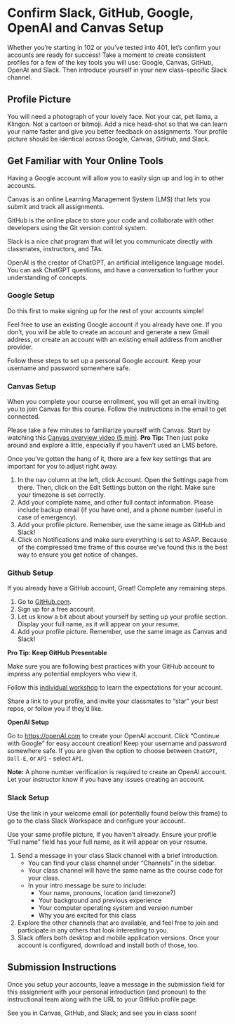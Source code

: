 # Confirm Slack, GitHub, Google, OpenAI and Canvas Setup

Whether you’re starting in 102 or you’ve tested into 401, let’s confirm your accounts are ready for success! Take a moment to create consistent profiles for a few of the key tools you will use: Google, Canvas, GitHub, OpenAI and Slack. Then introduce yourself in your new class-specific Slack channel.

## Profile Picture

You will need a photograph of your lovely face. Not your cat, pet llama, a Klingon. Not a cartoon or bitmoji. Add a nice head-shot so that we can learn your name faster and give you better feedback on assignments. Your profile picture should be identical across Google, Canvas, GitHub, and Slack.

## Get Familiar with Your Online Tools

Having a Google account will allow you to easily sign up and log in to other accounts.

Canvas is an online Learning Management System (LMS) that lets you submit and track all assignments.

GitHub is the online place to store your code and collaborate with other developers using the Git version control system.

Slack is a nice chat program that will let you communicate directly with classmates, instructors, and TAs.

OpenAI is the creator of ChatGPT, an artificial intelligence language model. You can ask ChatGPT questions, and have a conversation to further your understanding of concepts.

### Google Setup

Do this first to make signing up for the rest of your accounts simple!

Feel free to use an existing Google account if you already have one. If you don’t, you will be able to create an account and generate a new Gmail address, or create an account with an existing email address from another provider.

Follow these steps to set up a personal Google account. Keep your username and password somewhere safe.

### Canvas Setup

When you complete your course enrollment, you will get an email inviting you to join Canvas for this course. Follow the instructions in the email to get connected.

Please take a few minutes to familiarize yourself with Canvas. Start by watching this [Canvas overview video (5 min)](https://www.youtube.com/watch?v=bZ_z8f2Q_EI). **Pro Tip:** Then just poke around and explore a little, especially if you haven’t used an LMS before.

Once you’ve gotten the hang of it, there are a few key settings that are important for you to adjust right away.

1. In the nav column at the left, click Account. Open the Settings page from there. Then, click on the Edit Settings button on the right. Make sure your timezone is set correctly.
2. Add your complete name, and other full contact information. Please include backup email (if you have one), and a phone number (useful in case of emergency).
3. Add your profile picture. Remember, use the same image as GitHub and Slack!
4. Click on Notifications and make sure everything is set to ASAP. Because of the compressed time frame of this course we’ve found this is the best way to ensure you get notice of changes.

### Github Setup

If you already have a GitHub account, Great! Complete any remaining steps.

1. Go to [GitHub.com](https://github.com/).
2. Sign up for a free account.
3. Let us know a bit about about yourself by setting up your profile section. Display your full name, as it will appear on your resume.
4. Add your profile picture. Remember, use the same image as Canvas and Slack!

**Pro Tip: Keep GitHub Presentable**

Make sure you are following best practices with your GitHub account to impress any potential employers who view it.

Follow this [individual workshop](https://docs.google.com/presentation/d/1WcsrMvSdZe3XyshQ_z_O8A-tPwbUmiBUv_gT8hOPX50/edit#slide=id.gde0b0d53c5_1_850) to learn the expectations for your account.

Share a link to your profile, and invite your classmates to “star” your best repos, or follow you if they’d like.

**OpenAI Setup**

Go to https://openAI.com to create your OpenAI account. Click “Continue with Google” for easy account creation! Keep your username and password somewhere safe. If you are given the option to choose between `ChatGPT`, `Dall-E`, or `API` - select `API`.

**Note:** A phone number verification is required to create an OpenAI account. Let your instructor know if you have any issues creating an account.

### Slack Setup

Use the link in your welcome email (or potentially found below this frame) to go to the class Slack Workspace and configure your account.

Use your same profile picture, if you haven’t already. Ensure your profile “Full name” field has your full name, as it will appear on your resume.

1. Send a message in your class Slack channel with a brief introduction.
    - You can find your class channel under “Channels” in the sidebar.
    - Your class channel will have the same name as the course code for your class.
    - In your intro message be sure to include:
        - Your name, pronouns, location (and timezone?)
        - Your background and previous experience
        - Your computer operating system and version number
        - Why you are excited for this class
2. Explore the other channels that are available, and feel free to join and participate in any others that look interesting to you.
3. Slack offers both desktop and mobile application versions. Once your account is configured, download and install both of those, too.

## Submission Instructions

Once you setup your accounts, leave a message in the submission field for this assignment with your personal introduction (and pronoun) to the instructional team along with the URL to your GitHub profile page.

See you in Canvas, GitHub, and Slack; and see you in class soon!

